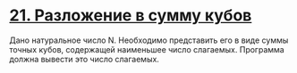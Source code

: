 # [21. Разложение в сумму кубов](Task.pdf)

Дано натуральное число N. Необходимо представить его в виде суммы точных кубов, содержащей наименьшее число слагаемых.
Программа должна вывести это число слагаемых.